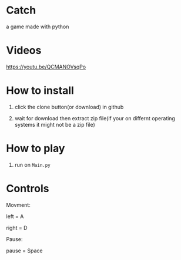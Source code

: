 # Catch
 a game made with python

# Videos

https://youtu.be/QCMANOVsqPo

# How to install

1) click the clone button(or download) in github

2) wait for download then extract zip file(if your on differnt operating systems it might not be a zip file)

# How to play

1) run on `Main.py`

# Controls

Movment:

left = A

right = D

Pause:

pause = Space